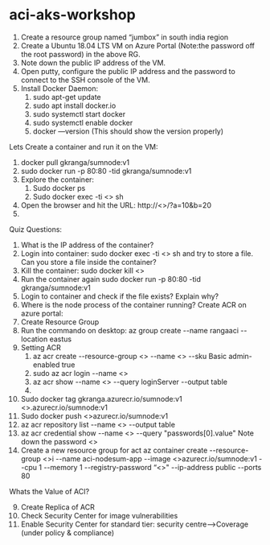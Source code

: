# aci-aks-workshop


1. Create a resource group named “jumbox” in south india region
2. Create a Ubuntu 18.04 LTS VM on Azure Portal (Note:the password off the root password) in the above RG.
3. Note down the public IP address of the VM.
4. Open putty, configure the public IP address and the password to connect to the SSH console of the VM.
5. Install Docker Daemon:
    1. sudo apt-get update
    2. sudo apt install docker.io
    3. sudo systemctl start docker
    4. sudo systemctl enable docker
    5. docker —version (This should show the version properly)

Lets Create a container and run it on the VM:
1. docker pull gkranga/sumnode:v1
2. sudo docker run -p 80:80 -tid gkranga/sumnode:v1
3. Explore the container:
    1. Sudo docker ps
    2. Sudo docker exec -ti <<container ID>> sh
4. Open the browser and hit the URL: http://<<VM IP>>/?a=10&b=20
5. 
Quiz Questions:

1. What is the IP address of the container?
2. Login into container: sudo docker exec -ti <<container ID>> sh and try to store a file. Can you store a file inside the container?
3. Kill the container: sudo docker kill <<containerID>>
4. Run the container  again sudo docker run -p 80:80 -tid gkranga/sumnode:v1
5. Login to container and check if the file exists? Explain why?
6. Where is the node process of the container running?
Create ACR on azure portal:
1. Create Resource Group
2. Run the commando on desktop: az group create --name rangaaci --location eastus
3. Setting ACR
    1. az acr create --resource-group <<resuorce group name>> --name <<acrname>> --sku Basic admin-enabled true
    2. sudo az acr login --name <<acrname>>
    3. az acr show --name <<acrname>> --query loginServer --output table
    4. 
4. Sudo docker tag gkranga.azurecr.io/sumnode:v1 <<acrname>>.azurecr.io/sumnode:v1
5. Sudo docker push <<acrname>>azurecr.io/sumnode:v1
6. az acr repository list --name <<acrname>> --output table
7. az acr credential show --name <<acrname>> --query "passwords[0].value"
Note down the password <<password>>
8. Create a new resource group for act
az container create --resource-group <<aci resource group name>>i --name aci-nodesum-app --image <<acrname>>azurecr.io/sumnode:v1 --cpu 1 --memory 1 --registry-password “<<password>>" --ip-address public --ports 80


Whats the Value of ACI?

9. Create Replica of ACR
10. Check Security Center for image vulnerabilities
11. Enable Security Center for standard tier: security centre—>Coverage (under policy & compliance) 






